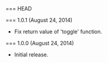 === HEAD

=== 1.0.1 (August 24, 2014)

* Fix return value of 'toggle' function.

=== 1.0.0 (August 24, 2014)

* Initial release.
